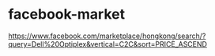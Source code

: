 # facebook-market

https://www.facebook.com/marketplace/hongkong/search/?query=Dell%20Optiplex&vertical=C2C&sort=PRICE_ASCEND
